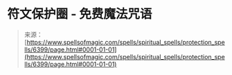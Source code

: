 <!--yml

类别：未分类

日期：2024年6月12日 18:41:02

-->

# 符文保护圈 - 免费魔法咒语

> 来源：[https://www.spellsofmagic.com/spells/spiritual_spells/protection_spells/6399/page.html#0001-01-01](https://www.spellsofmagic.com/spells/spiritual_spells/protection_spells/6399/page.html#0001-01-01)
